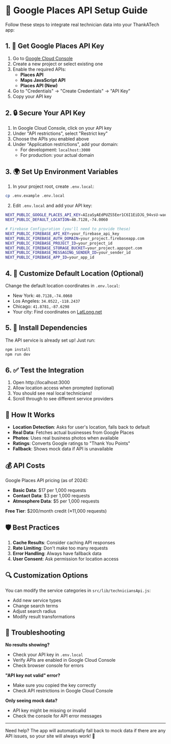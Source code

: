 # 🔧 Google Places API Setup Guide

Follow these steps to integrate real technician data into your ThankATech app:

## 1. 🔑 Get Google Places API Key

1. Go to [Google Cloud Console](https://console.cloud.google.com/)
2. Create a new project or select existing one
3. Enable the required APIs:
   - **Places API**
   - **Maps JavaScript API** 
   - **Places API (New)**
4. Go to "Credentials" → "Create Credentials" → "API Key"
5. Copy your API key

## 2. 🔒 Secure Your API Key

1. In Google Cloud Console, click on your API key
2. Under "API restrictions", select "Restrict key"
3. Choose the APIs you enabled above
4. Under "Application restrictions", add your domain:
   - For development: `localhost:3000`
   - For production: your actual domain

## 3. 🌍 Set Up Environment Variables

1. In your project root, create `.env.local`:
```bash
cp .env.example .env.local
```

2. Edit `.env.local` and add your API key:
```bash
NEXT_PUBLIC_GOOGLE_PLACES_API_KEY=AIzaSyAEdPUZS5Eer1C6I1EiDJG_94vsU-waufc
NEXT_PUBLIC_DEFAULT_LOCATION=40.7128,-74.0060

# Firebase Configuration (you'll need to provide these)
NEXT_PUBLIC_FIREBASE_API_KEY=your_firebase_api_key
NEXT_PUBLIC_FIREBASE_AUTH_DOMAIN=your_project.firebaseapp.com
NEXT_PUBLIC_FIREBASE_PROJECT_ID=your_project_id
NEXT_PUBLIC_FIREBASE_STORAGE_BUCKET=your_project.appspot.com
NEXT_PUBLIC_FIREBASE_MESSAGING_SENDER_ID=your_sender_id
NEXT_PUBLIC_FIREBASE_APP_ID=your_app_id
```

## 4. 📍 Customize Default Location (Optional)

Change the default location coordinates in `.env.local`:
- New York: `40.7128,-74.0060`
- Los Angeles: `34.0522,-118.2437`
- Chicago: `41.8781,-87.6298`
- Your city: Find coordinates on [LatLong.net](https://www.latlong.net/)

## 5. 🚀 Install Dependencies

The API service is already set up! Just run:
```bash
npm install
npm run dev
```

## 6. ✅ Test the Integration

1. Open http://localhost:3000
2. Allow location access when prompted (optional)
3. You should see real local technicians!
4. Scroll through to see different service providers

## 🔧 How It Works

- **Location Detection**: Asks for user's location, falls back to default
- **Real Data**: Fetches actual businesses from Google Places
- **Photos**: Uses real business photos when available
- **Ratings**: Converts Google ratings to "Thank You Points"
- **Fallback**: Shows mock data if API is unavailable

## 💰 API Costs

Google Places API pricing (as of 2024):
- **Basic Data**: $17 per 1,000 requests
- **Contact Data**: $3 per 1,000 requests  
- **Atmosphere Data**: $5 per 1,000 requests

**Free Tier**: $200/month credit (≈11,000 requests)

## 🛡️ Best Practices

1. **Cache Results**: Consider caching API responses
2. **Rate Limiting**: Don't make too many requests
3. **Error Handling**: Always have fallback data
4. **User Consent**: Ask permission for location access

## 🔍 Customization Options

You can modify the service categories in `src/lib/techniciansApi.js`:
- Add new service types
- Change search terms
- Adjust search radius
- Modify result transformations

## 🐛 Troubleshooting

**No results showing?**
- Check your API key in `.env.local`
- Verify APIs are enabled in Google Cloud Console
- Check browser console for errors

**"API key not valid" error?**
- Make sure you copied the key correctly
- Check API restrictions in Google Cloud Console

**Only seeing mock data?**
- API key might be missing or invalid
- Check the console for API error messages

---

Need help? The app will automatically fall back to mock data if there are any API issues, so your site will always work! 🎉